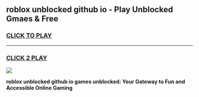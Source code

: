 
## roblox unblocked github io - Play Unblocked Gmaes & Free
<h3>
<a href="https://premium.freeplayer.one?title=roblox_unblocked_github_io&ref=20F">CLICK TO PLAY</a></h3>
<hr>

<h3>
<a href="https://premium.freeplayer.one?title=roblox_unblocked_github_io&ref=20F">CLICK 2 PLAY</a>
  
</h3>

<a href="https://premium.freeplayer.one?title=roblox_unblocked_github_io&ref=20F/"><img src="https://clearcache.store/games.png"></a>


**roblox unblocked github io games unblocked: Your Gateway to Fun and Accessible Online Gaming**
